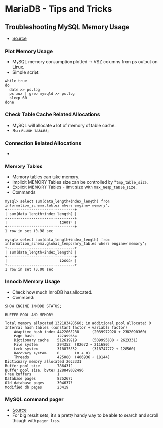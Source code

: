 # MariaDB - Tips and Tricks

## Troubleshooting MySQL Memory Usage

* [Source](https://www.percona.com/blog/2012/03/21/troubleshooting-mysql-memory-usage/)

### Plot Memory Usage

* MySQL memory consumption plotted -> VSZ columns from ps output on Linux.
* Simple script:

```
while true
do
  date >> ps.log
  ps aux | grep mysqld >> ps.log
  sleep 60
done
```

### Check Table Cache Related Allocations

* MySQL will allocate a lot of memory of table cache.
* Run `FLUSH TABLES`;

### Connection Related Allocations

* 

### Memory Tables

* Memory tables can take memory.
* Implicit MEMORY Tables size can be controlled by *`tmp_table_size`.
* Explicit MEMORY Tables - limit size with `max_heap_table_size`.
* Commands:

```
mysql> select sum(data_length+index_length) from information_schema.tables where engine='memory';
+-------------------------------+
| sum(data_length+index_length) |
+-------------------------------+
|                        126984 |
+-------------------------------+
1 row in set (0.98 sec)

mysql> select sum(data_length+index_length) from information_schema.global_temporary_tables where engine='memory';
+-------------------------------+
| sum(data_length+index_length) |
+-------------------------------+
|                        126984 |
+-------------------------------+
1 row in set (0.00 sec)
```

### Innodb Memory Usage

* Check how much InnoDB has allocated.
* Command:

```
SHOW ENGINE INNODB STATUS;

BUFFER POOL AND MEMORY
----------------------
Total memory allocated 132183490560; in additional pool allocated 0
Internal hash tables (constant factor + variable factor)
    Adaptive hash index 4422068288      (2039977928 + 2382090360)
    Page hash           127499384
    Dictionary cache    512619219       (509995888 + 2623331)
    File system         294352  (82672 + 211680)
    Lock system         318875832       (318747272 + 128560)
    Recovery system     0       (0 + 0)
    Threads             425080  (406936 + 18144)
Dictionary memory allocated 2623331
Buffer pool size        7864319
Buffer pool size, bytes 128849002496
Free buffers            1
Database pages          8252672
Old database pages      3046376
Modified db pages       23419
```

### MySQL command pager

* [Source](https://www.percona.com/blog/2008/06/23/neat-tricks-for-the-mysql-command-line-pager/)
* For big result sets, it's a pretty handy way to be able to search and scroll though with `pager less`.
